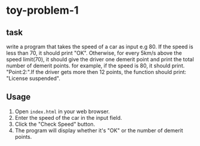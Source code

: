 # toy-problem-1
## task
write a program that takes the speed of a car as input e.g 80. If the speed is less than 70, it should print "OK". Otherwise, for every 5km/s above the speed limit(70), it should give the driver one demerit point and print the total number of demerit points.
for example, if the speed is 80, it should print. "Point:2:".If the driver gets more then 12 points, the function should print: "License suspended".
 
## Usage

1. Open `index.html` in your web browser.
2. Enter the speed of the car in the input field.
3. Click the "Check Speed" button.
4. The program will display whether it's "OK" or the number of demerit points.
